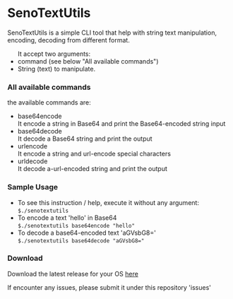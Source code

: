 <h1>SenoTextUtils</h1>

<p>SenoTextUtils is a simple CLI tool that help with string text manipulation, encoding, decoding from different format.</p>
<ul>It accept two arguments:
    <li>command (see below "All available commands")</li>
    <li>String (text) to manipulate.</li>
</ul>

<h3>All available commands</h3>
<p>the available commands are:</p>
<ul>
    <li>base64encode<br />
       It encode a string in Base64 and print the Base64-encoded string input             
    </li>
    <li>base64decode<br />
       It decode a Base64 string and print the output
    </li>
    <li>urlencode<br />
        It encode a string and url-encode special characters
    </li>
    <li>urldecode<br />
        It decode a-url-encoded string and print the output
    </li>
</ul>

<h3>Sample Usage</h3>
<ul>
    <li>To see this instruction / help, execute it without any argument:<br />
       <code>$./senotextutils</code>             
    </li>
    <li>To encode a text 'hello' in Base64<br />
       <code>$./senotextutils base64encode "hello"</code>
    </li>
    <li>To decode a base64-encoded text 'aGVsbG8='<br />
        <code>$./senotextutils base64decode "aGVsbG8="</code>
    </li>
</ul>

<h3>Download</h3>
<p>Download the latest release for your OS <a href="https://github.com/Senopratomo/senotextutils/releases">here</a></p>

<p>If encounter any issues, please submit it under this repository 'issues'</p>
